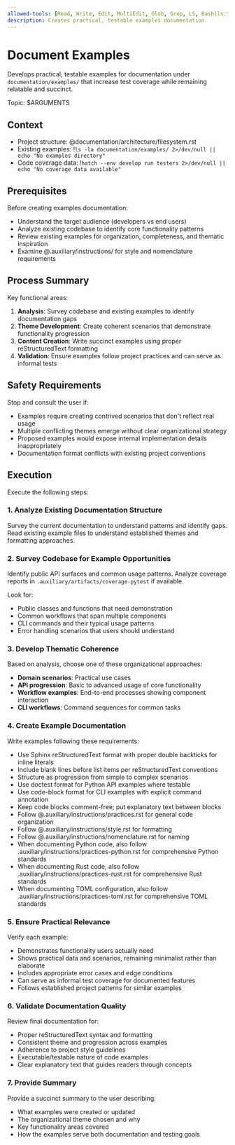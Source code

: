 ```yaml
---
allowed-tools: [Read, Write, Edit, MultiEdit, Glob, Grep, LS, Bash(ls:*), Bash(find:*), Bash(hatch --env develop run:*), mcp__pyright__definition, mcp__pyright__references]
description: Creates practical, testable examples documentation
---
```


# Document Examples

Develops practical, testable examples for documentation under
`documentation/examples/` that increase test coverage while remaining relatable
and succinct.

Topic: $ARGUMENTS

## Context

- Project structure: @documentation/architecture/filesystem.rst
- Existing examples: !`ls -la documentation/examples/ 2>/dev/null || echo "No examples directory"`
- Code coverage data: !`hatch --env develop run testers 2>/dev/null || echo "No coverage data available"`

## Prerequisites

Before creating examples documentation:
- Understand the target audience (developers vs end users)
- Analyze existing codebase to identify core functionality patterns
- Review existing examples for organization, completeness, and thematic inspiration
- Examine @.auxiliary/instructions/ for style and nomenclature requirements

## Process Summary

Key functional areas:
1. **Analysis**: Survey codebase and existing examples to identify documentation gaps
2. **Theme Development**: Create coherent scenarios that demonstrate functionality progression
3. **Content Creation**: Write succinct examples using proper reStructuredText formatting
4. **Validation**: Ensure examples follow project practices and can serve as informal tests

## Safety Requirements

Stop and consult the user if:
- Examples require creating contrived scenarios that don't reflect real usage
- Multiple conflicting themes emerge without clear organizational strategy
- Proposed examples would expose internal implementation details inappropriately
- Documentation format conflicts with existing project conventions

## Execution

Execute the following steps:

### 1. Analyze Existing Documentation Structure

Survey the current documentation to understand patterns and identify gaps. Read
existing example files to understand established themes and formatting
approaches.

### 2. Survey Codebase for Example Opportunities

Identify public API surfaces and common usage patterns. Analyze coverage
reports in `.auxiliary/artifacts/coverage-pytest` if available.

Look for:
- Public classes and functions that need demonstration
- Common workflows that span multiple components
- CLI commands and their typical usage patterns
- Error handling scenarios that users should understand

### 3. Develop Thematic Coherence

Based on analysis, choose one of these organizational approaches:

- **Domain scenarios**: Practical use cases
- **API progression**: Basic to advanced usage of core functionality
- **Workflow examples**: End-to-end processes showing component interaction
- **CLI workflows**: Command sequences for common tasks

### 4. Create Example Documentation

Write examples following these requirements:

- Use Sphinx reStructuredText format with proper double backticks for inline literals
- Include blank lines before list items per reStructuredText conventions
- Structure as progression from simple to complex scenarios
- Use doctest format for Python API examples where testable
- Use code-block format for CLI examples with explicit command annotation
- Keep code blocks comment-free; put explanatory text between blocks
- Follow @.auxiliary/instructions/practices.rst for general code organization
- Follow @.auxiliary/instructions/style.rst for formatting
- Follow @.auxiliary/instructions/nomenclature.rst for naming
- When documenting Python code, also follow .auxiliary/instructions/practices-python.rst for comprehensive Python standards
- When documenting Rust code, also follow .auxiliary/instructions/practices-rust.rst for comprehensive Rust standards
- When documenting TOML configuration, also follow .auxiliary/instructions/practices-toml.rst for comprehensive TOML standards

### 5. Ensure Practical Relevance

Verify each example:

- Demonstrates functionality users actually need
- Shows practical data and scenarios, remaining minimalist rather than elaborate
- Includes appropriate error cases and edge conditions
- Can serve as informal test coverage for documented features
- Follows established project patterns for similar examples

### 6. Validate Documentation Quality

Review final documentation for:

- Proper reStructuredText syntax and formatting
- Consistent theme and progression across examples
- Adherence to project style guidelines
- Executable/testable nature of code examples
- Clear explanatory text that guides readers through concepts

### 7. Provide Summary

Provide a succinct summary to the user describing:

- What examples were created or updated
- The organizational theme chosen and why
- Key functionality areas covered
- How the examples serve both documentation and testing goals
